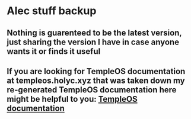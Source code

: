 # Alec stuff backup

## Nothing is guarenteed to be the latest version, just sharing the version I have in case anyone wants it or finds it useful

## If you are looking for TempleOS documentation at templeos.holyc.xyz that was taken down my re-generated TempleOS documentation here might be helpful to you: <a href="https://tinkeros.github.io/WbTempleOS/">TempleOS documentation</a>
